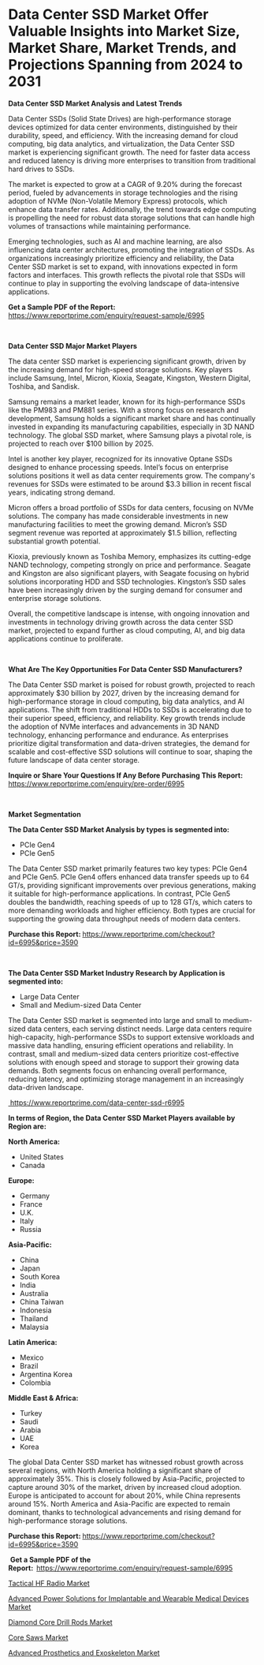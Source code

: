 <p><h1>Data Center SSD Market Offer Valuable Insights into Market Size, Market Share, Market Trends, and Projections Spanning from 2024 to 2031</h1></p><p><strong>Data Center SSD Market Analysis and Latest Trends</strong></p>
<p><p>Data Center SSDs (Solid State Drives) are high-performance storage devices optimized for data center environments, distinguished by their durability, speed, and efficiency. With the increasing demand for cloud computing, big data analytics, and virtualization, the Data Center SSD market is experiencing significant growth. The need for faster data access and reduced latency is driving more enterprises to transition from traditional hard drives to SSDs.</p><p>The market is expected to grow at a CAGR of 9.20% during the forecast period, fueled by advancements in storage technologies and the rising adoption of NVMe (Non-Volatile Memory Express) protocols, which enhance data transfer rates. Additionally, the trend towards edge computing is propelling the need for robust data storage solutions that can handle high volumes of transactions while maintaining performance.</p><p>Emerging technologies, such as AI and machine learning, are also influencing data center architectures, promoting the integration of SSDs. As organizations increasingly prioritize efficiency and reliability, the Data Center SSD market is set to expand, with innovations expected in form factors and interfaces. This growth reflects the pivotal role that SSDs will continue to play in supporting the evolving landscape of data-intensive applications.</p></p>
<p><strong>Get a Sample PDF of the Report:&nbsp;</strong> <a href="https://www.reportprime.com/enquiry/request-sample/6995?utm_campaign=12&utm_medium=2&utm_source=Github&utm_content=ia&utm_term=25112024&utm_id=data-center-ssd">https://www.reportprime.com/enquiry/request-sample/6995</a></p>
<p>&nbsp;</p>
<p><strong>Data Center SSD Major Market Players</strong></p>
<p><p>The data center SSD market is experiencing significant growth, driven by the increasing demand for high-speed storage solutions. Key players include Samsung, Intel, Micron, Kioxia, Seagate, Kingston, Western Digital, Toshiba, and Sandisk.</p><p>Samsung remains a market leader, known for its high-performance SSDs like the PM983 and PM881 series. With a strong focus on research and development, Samsung holds a significant market share and has continually invested in expanding its manufacturing capabilities, especially in 3D NAND technology. The global SSD market, where Samsung plays a pivotal role, is projected to reach over $100 billion by 2025.</p><p>Intel is another key player, recognized for its innovative Optane SSDs designed to enhance processing speeds. Intel’s focus on enterprise solutions positions it well as data center requirements grow. The company's revenues for SSDs were estimated to be around $3.3 billion in recent fiscal years, indicating strong demand.</p><p>Micron offers a broad portfolio of SSDs for data centers, focusing on NVMe solutions. The company has made considerable investments in new manufacturing facilities to meet the growing demand. Micron’s SSD segment revenue was reported at approximately $1.5 billion, reflecting substantial growth potential.</p><p>Kioxia, previously known as Toshiba Memory, emphasizes its cutting-edge NAND technology, competing strongly on price and performance. Seagate and Kingston are also significant players, with Seagate focusing on hybrid solutions incorporating HDD and SSD technologies. Kingston’s SSD sales have been increasingly driven by the surging demand for consumer and enterprise storage solutions.</p><p>Overall, the competitive landscape is intense, with ongoing innovation and investments in technology driving growth across the data center SSD market, projected to expand further as cloud computing, AI, and big data applications continue to proliferate.</p></p>
<p>&nbsp;</p>
<p><strong>What Are The Key Opportunities For Data Center SSD Manufacturers?</strong></p>
<p><p>The Data Center SSD market is poised for robust growth, projected to reach approximately $30 billion by 2027, driven by the increasing demand for high-performance storage in cloud computing, big data analytics, and AI applications. The shift from traditional HDDs to SSDs is accelerating due to their superior speed, efficiency, and reliability. Key growth trends include the adoption of NVMe interfaces and advancements in 3D NAND technology, enhancing performance and endurance. As enterprises prioritize digital transformation and data-driven strategies, the demand for scalable and cost-effective SSD solutions will continue to soar, shaping the future landscape of data center storage.</p></p>
<p><strong>Inquire or Share Your Questions If Any Before Purchasing This Report:</strong> <a href="https://www.reportprime.com/enquiry/pre-order/6995?utm_campaign=12&utm_medium=2&utm_source=Github&utm_content=ia&utm_term=25112024&utm_id=data-center-ssd">https://www.reportprime.com/enquiry/pre-order/6995</a></p>
<p>&nbsp;</p>
<p><strong>Market Segmentation</strong></p>
<p><strong>The Data Center SSD Market Analysis by types is segmented into:</strong></p>
<p><ul><li>PCIe Gen4</li><li>PCIe Gen5</li></ul></p>
<p><p>The Data Center SSD market primarily features two key types: PCIe Gen4 and PCIe Gen5. PCIe Gen4 offers enhanced data transfer speeds up to 64 GT/s, providing significant improvements over previous generations, making it suitable for high-performance applications. In contrast, PCIe Gen5 doubles the bandwidth, reaching speeds of up to 128 GT/s, which caters to more demanding workloads and higher efficiency. Both types are crucial for supporting the growing data throughput needs of modern data centers.</p></p>
<p><strong>Purchase this Report:&nbsp;</strong><a href="https://www.reportprime.com/checkout?id=6995&price=3590&utm_campaign=12&utm_medium=2&utm_source=Github&utm_content=ia&utm_term=25112024&utm_id=data-center-ssd">https://www.reportprime.com/checkout?id=6995&price=3590</a></p>
<p>&nbsp;</p>
<p><strong>The Data Center SSD Market Industry Research by Application is segmented into:</strong></p>
<p><ul><li>Large Data Center</li><li>Small and Medium-sized Data Center</li></ul></p>
<p><p>The Data Center SSD market is segmented into large and small to medium-sized data centers, each serving distinct needs. Large data centers require high-capacity, high-performance SSDs to support extensive workloads and massive data handling, ensuring efficient operations and reliability. In contrast, small and medium-sized data centers prioritize cost-effective solutions with enough speed and storage to support their growing data demands. Both segments focus on enhancing overall performance, reducing latency, and optimizing storage management in an increasingly data-driven landscape.</p></p>
<p><a href="https://www.reportprime.com/data-center-ssd-r6995?utm_campaign=12&utm_medium=2&utm_source=Github&utm_content=ia&utm_term=25112024&utm_id=data-center-ssd">&nbsp;https://www.reportprime.com/data-center-ssd-r6995</a></p>
<p><strong>In terms of Region, the Data Center SSD Market Players available by Region are:</strong></p>
<p>
    <p> <strong> North America: </strong>
        <ul>
            <li>United States</li>
            <li>Canada</li>
        </ul>
        </p> 
    <p> <strong> Europe: </strong>
        <ul>
            <li>Germany</li>
            <li>France</li>
            <li>U.K.</li>
            <li>Italy</li>
            <li>Russia</li>
        </ul>
        </p> 
    <p> <strong> Asia-Pacific: </strong>
        <ul>
            <li>China</li>
            <li>Japan</li>
            <li>South Korea</li>
            <li>India</li>
            <li>Australia</li>
            <li>China Taiwan</li>
            <li>Indonesia</li>
            <li>Thailand</li>
            <li>Malaysia</li>
        </ul>
        </p> 
    <p> <strong> Latin America: </strong>
        <ul>
            <li>Mexico</li>
            <li>Brazil</li>
            <li>Argentina Korea</li>
            <li>Colombia</li>
        </ul>
        </p> 
    <p> <strong> Middle East & Africa: </strong>
        <ul>
            <li>Turkey</li>
            <li>Saudi</li>
            <li>Arabia</li>
            <li>UAE</li>
            <li>Korea</li>
        </ul>
    </p>
    </p>
<p><p>The global Data Center SSD market has witnessed robust growth across several regions, with North America holding a significant share of approximately 35%. This is closely followed by Asia-Pacific, projected to capture around 30% of the market, driven by increased cloud adoption. Europe is anticipated to account for about 20%, while China represents around 15%. North America and Asia-Pacific are expected to remain dominant, thanks to technological advancements and rising demand for high-performance storage solutions.</p></p>
<p><strong>Purchase this Report: </strong><a href="https://www.reportprime.com/checkout?id=6995&price=3590&utm_campaign=12&utm_medium=2&utm_source=Github&utm_content=ia&utm_term=25112024&utm_id=data-center-ssd">https://www.reportprime.com/checkout?id=6995&price=3590</a></p>
<p>&nbsp;<strong>Get a Sample PDF of the Report:&nbsp;&nbsp;</strong><a href="https://www.reportprime.com/enquiry/request-sample/6995?utm_campaign=12&utm_medium=2&utm_source=Github&utm_content=ia&utm_term=25112024&utm_id=data-center-ssd">https://www.reportprime.com/enquiry/request-sample/6995</a></p>
<p><strong></strong></p>
<p><p><a href="https://github.com/KamrulHadi87/Market-Research-Report-List-1/blob/main/tactical-hf-radio-market.md?utm_campaign=12&utm_medium=2&utm_source=Github&utm_content=ia&utm_term=25112024&utm_id=data-center-ssd">Tactical HF Radio Market</a></p><p><a href="https://issuu.com/reportprime-2/docs/advanced-power-solutions-for-implan_43f1931e2bb70a?utm_campaign=12&utm_medium=2&utm_source=Github&utm_content=ia&utm_term=25112024&utm_id=data-center-ssd">Advanced Power Solutions for Implantable and Wearable Medical Devices Market</a></p><p><a href="https://www.linkedin.com/pulse/regional-adaptations-global-diamond-core-drill-rods-market-trends-lcnye?utm_campaign=12&utm_medium=2&utm_source=Github&utm_content=ia&utm_term=25112024&utm_id=data-center-ssd">Diamond Core Drill Rods Market</a></p><p><a href="https://www.linkedin.com/pulse/core-saws-industry-insights-report-analyzing-market-trends-24l8e?utm_campaign=12&utm_medium=2&utm_source=Github&utm_content=ia&utm_term=25112024&utm_id=data-center-ssd">Core Saws Market</a></p><p><a href="https://issuu.com/reportprime-2/docs/advanced-prosthetics-and-exoskeleto_e7b02ae51769bd?utm_campaign=12&utm_medium=2&utm_source=Github&utm_content=ia&utm_term=25112024&utm_id=data-center-ssd">Advanced Prosthetics and Exoskeleton Market</a></p></p>